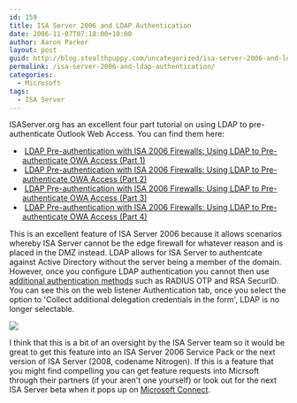 ```yaml
---
id: 159
title: ISA Server 2006 and LDAP Authentication
date: 2006-11-07T07:18:00+10:00
author: Aaron Parker
layout: post
guid: http://blog.stealthpuppy.com/uncategorized/isa-server-2006-and-ldap-authentication
permalink: /isa-server-2006-and-ldap-authentication/
categories:
  - Microsoft
tags:
  - ISA Server
---
```

ISAServer.org has an excellent four part tutorial on using LDAP to pre-authenticate Outlook Web Access. You can find them here:

  *  [LDAP Pre-authentication with ISA 2006 Firewalls: Using LDAP to Pre-authenticate OWA Access (Part 1)](http://www.isaserver.org/tutorials/LDAP-Pre-authentication-ISA-2006-Firewalls-Part1.html)
  *  [LDAP Pre-authentication with ISA 2006 Firewalls: Using LDAP to Pre-authenticate OWA Access (Part 2)](http://www.isaserver.org/tutorials/LDAP-Pre-authentication-ISA-2006-Firewalls-Part2.html)
  *  [LDAP Pre-authentication with ISA 2006 Firewalls: Using LDAP to Pre-authenticate OWA Access (Part 3)](http://www.isaserver.org/tutorials/LDAP-Pre-authentication-ISA-2006-Firewalls-Part3.html)
  *  [LDAP Pre-authentication with ISA 2006 Firewalls: Using LDAP to Pre-authenticate OWA Access (Part 4)](http://www.isaserver.org/tutorials/LDAP-Pre-authentication-ISA-2006-Firewalls-Part4.html)

This is an excellent feature of ISA Server 2006 because it allows scenarios whereby ISA Server cannot be the edge firewall for whatever reason and is placed in the DMZ instead. LDAP allows for ISA Server to authentcate against Active Directory without the server being a member of the domain. However, once you configure LDAP authentication you cannot then use [additional authentication methods](http://www.trustedaccess.info/blogs/microsoft/archive/2006/09/29/Strengthening-OWA-Authentication-with-ISA-2006-and-RSA-SecurID-.aspx) such as RADIUS OTP and RSA SecurID. You can see this on the web listener Authentication tab, once you select the option to 'Collect additional delegation credentials in the form', LDAP is no longer selectable.

<a target="_blank" href="http://www.trustedaccess.info/photos/images/images/176/original.aspx"><img border="0" src="http://stealthpuppy.com/wp-content/uploads/2006/11/1000.14.176.WebListener.png" /></a>

I think that this is a bit of an oversight by the ISA Server team so it would be great to get this feature into an ISA Server 2006 Service Pack or the next version of ISA Server (2008, codename Nitrogen). If this is a feature that you might find compelling you can get feature requests into Micrsoft through their partners (if your aren't one yourself) or look out for the next ISA Server beta when it pops up on [Microsoft Connect](http://connect.microsoft.com/).